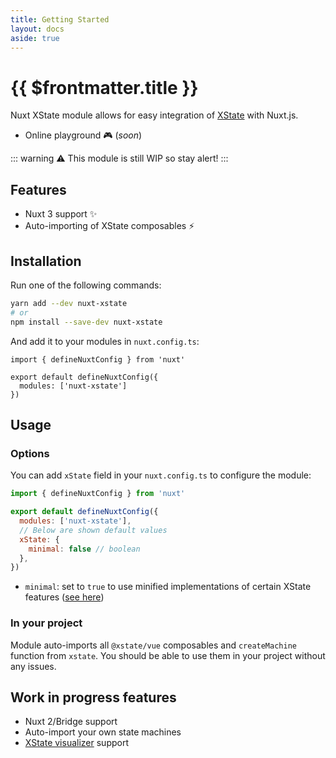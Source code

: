 ```yaml
---
title: Getting Started
layout: docs
aside: true
---
```


# {{ $frontmatter.title }}

Nuxt XState module allows for easy integration of [XState](https://xstate.js.org/) with Nuxt.js.

- Online playground :video_game: (*soon*)

::: warning
:warning: This module is still WIP so stay alert!
:::

## Features

- Nuxt 3 support :sparkles:
- Auto-importing of XState composables :zap:

## Installation

Run one of the following commands:

```bash
yarn add --dev nuxt-xstate
# or
npm install --save-dev nuxt-xstate
```

And add it to your modules in `nuxt.config.ts`:

```js{4}
import { defineNuxtConfig } from 'nuxt'

export default defineNuxtConfig({
  modules: ['nuxt-xstate']
})
```

## Usage

### Options

You can add `xState` field in your `nuxt.config.ts` to configure the module:

```js
import { defineNuxtConfig } from 'nuxt'

export default defineNuxtConfig({
  modules: ['nuxt-xstate'],
  // Below are shown default values
  xState: {
    minimal: false // boolean
  },
})
```

- `minimal`: set to `true` to use minified implementations of certain XState features ([see here](https://xstate.js.org/docs/packages/xstate-fsm/#features))


### In your project

Module auto-imports all `@xstate/vue` composables and `createMachine` function from `xstate`. You should be able to use them in your project without any issues.

## Work in progress features

- Nuxt 2/Bridge support
- Auto-import your own state machines
- [XState visualizer](https://xstate.js.org/viz/) support